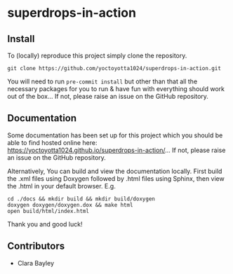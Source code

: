 # superdrops-in-action

## Install
To (locally) reproduce this project simply clone the repository.
```
git clone https://github.com/yoctoyotta1024/superdrops-in-action.git
```
You will need to run ``pre-commit install`` but other than that all the necessary packages for you
to run & have fun with everything should work out of the box... If not, please raise an issue on the
GitHub repository.

## Documentation
Some documentation has been set up for this project which you should be able to find hosted online
here: https://yoctoyotta1024.github.io/superdrops-in-action/... If not, please raise an issue on the
GitHub repository.

Alternatively, You can build and view the documentation locally. First build the .xml
files using Doxygen followed by .html files using Sphinx, then view the .html in your default
browser. E.g.

```
cd ./docs && mkdir build && mkdir build/doxygen
doxygen doxygen/doxygen.dox && make html
open build/html/index.html
```

Thank you and good luck!

## Contributors
- Clara Bayley

